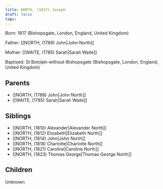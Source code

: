 ```yaml
---
title: NORTH, (1817) Joseph
draft: false
tags:
---
```

Born: 1817 (Bishopsgate, London, England, United Kingdom)

Father: [[NORTH, (1789) John|John North]]

Mother: [[WAITE, (1785) Sarah|Sarah Waite]]

Baptised: St Botolph-without-Bishopsgate (Bishopsgate, London, England, United Kingdom)

## Parents
- [[NORTH, (1789) John|John North]]
- [[WAITE, (1785) Sarah|Sarah Waite]]

## Siblings
- [[NORTH, (1810) Alexander|Alexander North]]
- [[NORTH, (1812) Elizabeth|Elizabeth North]]
- [[NORTH, (1814) John|John North]]
- [[NORTH, (1818) Charlotte|Charlotte North]]
- [[NORTH, (1821) Caroline|Caroline North]]
- [[NORTH, (1823) Thomas George|Thomas George North]]

## Children
Unknown